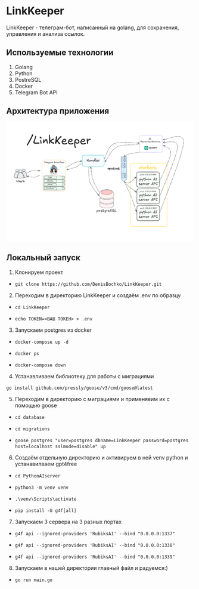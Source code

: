 ﻿# LinkKeeper

LinkKeeper - телеграм-бот, написанный на golang, для сохранения, управления и анализа ссылок.

## Используемые технологии
1. Golang
2. Python
3. PostreSQL
4. Docker
5. Telegram Bot API

## Архитектура приложения

![Не загрузилось(](/image.png "Архитектура")

## Локальный запуск

1. Клонируем проект 
- ```
  git clone https://github.com/DenisBochko/LinkKeeper.git
  ```
2. Переходим в директорию LinkKeeper и создаём .env по образцу 
- ```
  cd LinkKeeper
  ```
- ```
  echo TOKEN=<ВАШ ТОКЕН> > .env
  ```
3. Запускаем postgres из docker
- ```
  docker-compose up -d
  ```
- ```
  docker ps
  ```
- ```
  docker-compose down
  ```
4. Устанавливаем библиотеку для работы с миграциями 
```
go install github.com/pressly/goose/v3/cmd/goose@latest
```
5. Переходим в директорию с миграциями и применяеим их с помощью goose
- ```
  cd database
  ```
- ```
  cd migrations
  ```
- ```
  goose postgres "user=postgres dbname=LinkKeeper password=postgres host=localhost sslmode=disable" up
  ```
6. Создаём отдельную директорию и активируем в ней venv python и устанавилваем gpt4free
- ```
  cd PythonAIserver
  ```
- ```
  python3 -m venv venv
  ```
- ```
  .\venv\Scripts\activate
  ```
- ```
  pip install -U g4f[all]
  ```
7. Запускаем 3 сервера на 3 разных портах 
- ```
  g4f api --ignored-providers 'RubiksAI' --bind "0.0.0.0:1337"
  ```
- ```
  g4f api --ignored-providers 'RubiksAI' --bind "0.0.0.0:1338"
  ```
- ```
  g4f api --ignored-providers 'RubiksAI' --bind "0.0.0.0:1339"
  ```
8. Запускаем в нашей директории главный файл и радуемся:)
- ```
  go run main.go
  ```
